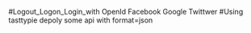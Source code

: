 #Logout_Logon_Login_with OpenId
Facebook
Google
Twittwer
#Using tasttypie depoly some api with format=json
